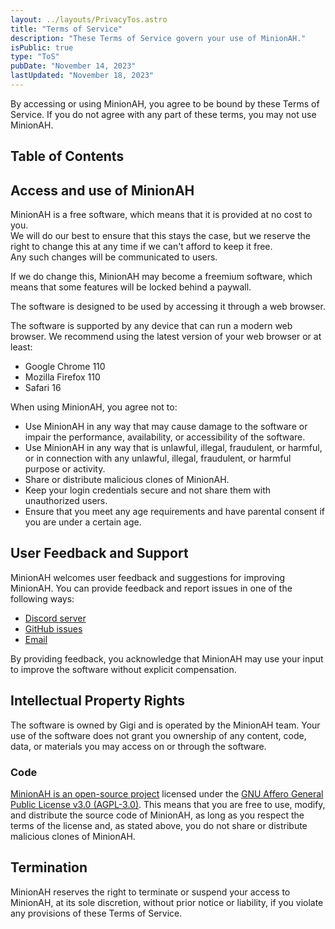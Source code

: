 ```yaml
---
layout: ../layouts/PrivacyTos.astro
title: "Terms of Service"
description: "These Terms of Service govern your use of MinionAH."
isPublic: true
type: "ToS"
pubDate: "November 14, 2023"
lastUpdated: "November 18, 2023"
---
```


By accessing or using MinionAH, you agree to be bound by these Terms of Service. If you do not agree with any part of these terms, you may not use MinionAH.

## Table of Contents

## Access and use of MinionAH

MinionAH is a free software, which means that it is provided at no cost to you.  
We will do our best to ensure that this stays the case, but we reserve the right to change this at any time if we can't afford to keep it free.  
Any such changes will be communicated to users.

If we do change this, MinionAH may become a freemium software, which means that some features will be locked behind a paywall.

The software is designed to be used by accessing it through a web browser.

The software is supported by any device that can run a modern web browser. We recommend using the latest version of your web browser or at least:
- Google Chrome 110
- Mozilla Firefox 110
- Safari 16

When using MinionAH, you agree not to:
- Use MinionAH in any way that may cause damage to the software or impair the performance, availability, or accessibility of the software.
- Use MinionAH in any way that is unlawful, illegal, fraudulent, or harmful, or in connection with any unlawful, illegal, fraudulent, or harmful purpose or activity.
- Share or distribute malicious clones of MinionAH.
- Keep your login credentials secure and not share them with unauthorized users.
- Ensure that you meet any age requirements and have parental consent if you are under a certain age.

## User Feedback and Support

MinionAH welcomes user feedback and suggestions for improving MinionAH. You can provide feedback and report issues in one of the following ways:
- [Discord server](https://discord.minionah.com)
- [GitHub issues](https://github.com/DarthGigi/MinionAH/issues)
- [Email](mailto:contact@minionah.com)

By providing feedback, you acknowledge that MinionAH may use your input to improve the software without explicit compensation.

## Intellectual Property Rights

The software is owned by Gigi and is operated by the MinionAH team. Your use of the software does not grant you ownership of any content, code, data, or materials you may access on or through the software.

### Code

[MinionAH is an open-source project](https://github.com/DarthGigi/MinionAH) licensed under the [GNU Affero General Public License v3.0 (AGPL-3.0)](https://github.com/DarthGigi/MinionAH/blob/main/LICENSE). This means that you are free to use, modify, and distribute the source code of MinionAH, as long as you respect the terms of the license and, as stated above, you do not share or distribute malicious clones of MinionAH.

## Termination

MinionAH reserves the right to terminate or suspend your access to MinionAH, at its sole discretion, without prior notice or liability, if you violate any provisions of these Terms of Service.